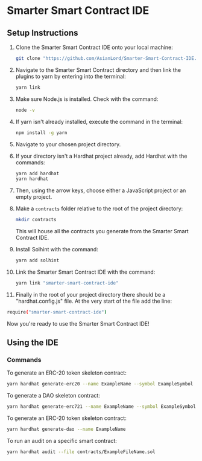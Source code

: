 # Smarter Smart Contract IDE

## Setup Instructions

1. Clone the Smarter Smart Contract IDE onto your local machine:
    ```sh
    git clone "https://github.com/AsianLord/Smarter-Smart-Contract-IDE.git"
    ```

2. Navigate to the Smarter Smart Contract directory and then link the plugins to yarn by entering into the terminal:
    ```sh
    yarn link
    ```

3. Make sure Node.js is installed. Check with the command:
    ```sh
    node -v
    ```

4. If yarn isn't already installed, execute the command in the terminal:
    ```sh
    npm install -g yarn
    ```

5. Navigate to your chosen project directory.

6. If your directory isn't a Hardhat project already, add Hardhat with the commands:
    ```sh
    yarn add hardhat
    yarn hardhat
    ```

7. Then, using the arrow keys, choose either a JavaScript project or an empty project.

8. Make a `contracts` folder relative to the root of the project directory:
    ```sh
    mkdir contracts
    ```
    This will house all the contracts you generate from the Smarter Smart Contract IDE.

9. Install Solhint with the command:
    ```sh
    yarn add solhint
    ```

10. Link the Smarter Smart Contract IDE with the command:
    ```sh
    yarn link "smarter-smart-contract-ide"
    ```
    
11. Finally in the root of your project directory there should be a "hardhat.config.js" file. At the very start of the file add the line:
```sh
require("smarter-smart-contract-ide")
```



Now you're ready to use the Smarter Smart Contract IDE!

## Using the IDE

### Commands

To generate an ERC-20 token skeleton contract:
```sh
yarn hardhat generate-erc20 --name ExampleName --symbol ExampleSymbol
```

To generate a DAO skeleton contract:
```sh
yarn hardhat generate-erc721 --name ExampleName --symbol ExampleSymbol
```

To generate an ERC-20 token skeleton contract:
```sh
yarn hardhat generate-dao --name ExampleName
```

To run an audit on a specific smart contract:
```sh
yarn hardhat audit --file contracts/ExampleFileName.sol
```
